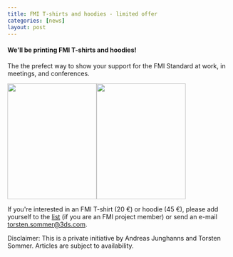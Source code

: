 ```yaml
---
title: FMI T-shirts and hoodies - limited offer
categories: [news]
layout: post
---
```


#### We'll be printing FMI T-shirts and hoodies!

The the prefect way to show your support for the FMI Standard at work, in meetings, and conferences.

<img src="https://user-images.githubusercontent.com/2453858/159464699-709d9f3c-6c1b-4dda-abac-494dc6539c68.jpg" width="200" height="260"><img src="https://user-images.githubusercontent.com/2453858/159464757-1166ddc0-a1b9-42eb-8ad6-03af4bb77b49.jpg" width="200" height="260">

If you're interested in an FMI T-shirt (20 €) or hoodie (45 €), please add yourself to the [list](https://github.com/modelica/fmi-design/blob/master/Merchandising/2022-T-Shirts.md) (if you are an FMI project member) or send an e-mail torsten.sommer@3ds.com.

Disclaimer: This is a private initiative by Andreas Junghanns and Torsten Sommer. Articles are subject to availability.